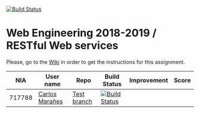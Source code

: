 [![Build Status](https://travis-ci.org/UNIZAR-30246-WebEngineering/lab3-restful-ws.svg?branch=master)](https://travis-ci.org/UNIZAR-30246-WebEngineering/lab3-restful-ws)
# Web Engineering 2018-2019 / RESTful Web services
Please, go to the [Wiki](https://github.com/UNIZAR-30246-WebEngineering/lab3-restful-ws/wiki) in order to get the instructions for this assignment.

| NIA    | User name | Repo | Build Status | Improvement | Score
|--------|-----------|------|--------------|-------------|--------
| 717788 | [Carlos Marañes](https://github.com/carlosmn1997) | [Test branch](https://github.com/carlosmn1997/lab3-restful-ws/tree/test) | [![Build Status](https://travis-ci.org/carlosmn1997/lab3-restful-ws.svg)](https://travis-ci.org/carlosmn1997/lab3-restful-ws) | |
